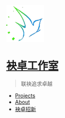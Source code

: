 ![Meizhuo logo](./img/favicon.ico)

# [袂卓工作室](.)

> 联袂追求卓越

- [Projects](projects/index.md)
- [About](about.md)
- [袂卓招新](袂卓招新.md)
